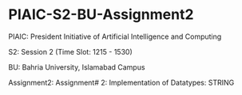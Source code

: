 # PIAIC-S2-BU-Assignment2

PIAIC: President Initiative of Artificial Intelligence and Computing

S2: Session 2 (Time Slot: 1215 - 1530)

BU: Bahria University, Islamabad Campus

Assignment2: Assignment# 2: Implementation of Datatypes: STRING
